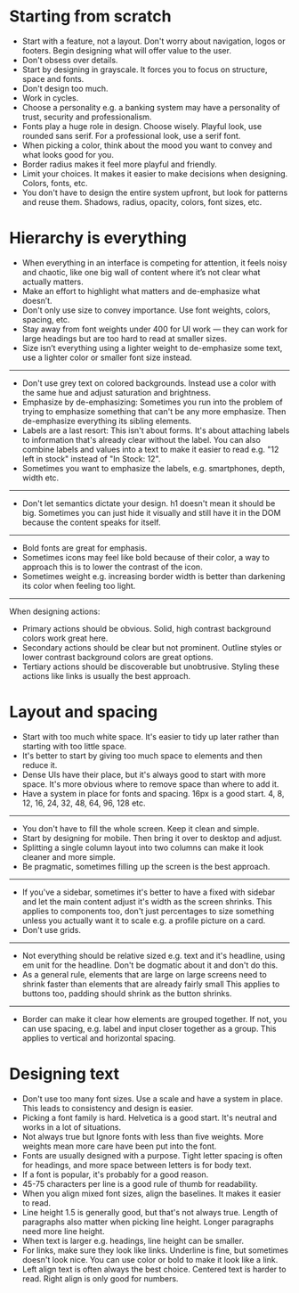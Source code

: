 # Starting from scratch

- Start with a feature, not a layout. Don't worry about navigation, logos or footers. Begin designing what will offer value to the user.
- Don't obsess over details.
- Start by designing in grayscale. It forces you to focus on structure, space and fonts.
- Don't design too much.
- Work in cycles.
- Choose a personality e.g. a banking system may have a personality of trust, security and professionalism.
- Fonts play a huge role in design. Choose wisely. Playful look, use rounded sans serif. For a professional look, use a serif font.
- When picking a color, think about the mood you want to convey and what looks good for you.
- Border radius makes it feel more playful and friendly.
- Limit your choices. It makes it easier to make decisions when designing. Colors, fonts, etc.
- You don't have to design the entire system upfront, but look for patterns and reuse them. Shadows, radius, opacity, colors, font sizes, etc.

# Hierarchy is everything

- When everything in an interface is competing for attention, it feels noisy and
  chaotic, like one big wall of content where it’s not clear what actually
  matters.
- Make an effort to highlight what matters and de-emphasize what doesn’t.
- Don't only use size to convey importance. Use font weights, colors, spacing, etc.
- Stay away from font weights under 400 for UI work — they can work for
  large headings but are too hard to read at smaller sizes.
- Size isn’t everything using a lighter weight to de-emphasize some text, use a lighter color or smaller font size instead.

---

- Don't use grey text on colored backgrounds. Instead use a color with the same hue and adjust saturation and brightness.
- Emphasize by de-emphasizing: Sometimes you run into the problem of trying to emphasize something that can't be any more emphasize. Then de-emphasize everything its sibling elements.
- Labels are a last resort: This isn't about forms. It's about attaching labels to information that's already clear without the label. You can also combine labels and values into a text to make it easier to read e.g. "12 left in stock" instead of "In Stock: 12".
- Sometimes you want to emphasize the labels, e.g. smartphones, depth, width etc.

---

- Don't let semantics dictate your design. h1 doesn't mean it should be big. Sometimes you can just hide it visually and still have it in the DOM because the content speaks for itself.

---

- Bold fonts are great for emphasis.
- Sometimes icons may feel like bold because of their color, a way to approach this is to lower the contrast of the icon.
- Sometimes weight e.g. increasing border width is better than darkening its color when feeling too light.

---

When designing actions:

- Primary actions should be obvious. Solid, high contrast background
  colors work great here.
- Secondary actions should be clear but not prominent. Outline styles or
  lower contrast background colors are great options.
- Tertiary actions should be discoverable but unobtrusive. Styling these
  actions like links is usually the best approach.

# Layout and spacing

- Start with too much white space. It's easier to tidy up later rather than starting with too little space.
- It's better to start by giving too much space to elements and then reduce it.
- Dense UIs have their place, but it's always good to start with more space. It's more obvious where to remove space than where to add it.
- Have a system in place for fonts and spacing. 16px is a good start. 4, 8, 12, 16, 24, 32, 48, 64, 96, 128 etc.

---

- You don't have to fill the whole screen. Keep it clean and simple.
- Start by designing for mobile. Then bring it over to desktop and adjust.
- Splitting a single column layout into two columns can make it look cleaner and more simple.
- Be pragmatic, sometimes filling up the screen is the best approach.

---

- If you've a sidebar, sometimes it's better to have a fixed with sidebar and let the main content adjust it's width as the screen shrinks. This applies to components too, don't just percentages to size something unless you actually want it to scale e.g. a profile picture on a card.
- Don't use grids.

---

- Not everything should be relative sized e.g. text and it's headline, using em unit for the headline. Don't be dogmatic about it and don't do this.
- As a general rule, elements that are large on large screens need to shrink
  faster than elements that are already fairly small
  This applies to buttons too, padding should shrink as the button shrinks.

---

- Border can make it clear how elements are grouped together. If not, you can use spacing, e.g. label and input closer together as a group. This applies to vertical and horizontal spacing.

# Designing text

- Don't use too many font sizes. Use a scale and have a system in place. This leads to consistency and design is easier.
- Picking a font family is hard. Helvetica is a good start. It's neutral and works in a lot of situations.
- Not always true but Ignore fonts with less than five weights. More weights mean more care have been put into the font.
- Fonts are usually designed with a purpose. Tight letter spacing is often for headings, and more space between letters is for body text.
- If a font is popular, it's probably for a good reason.
- 45-75 characters per line is a good rule of thumb for readability.
- When you align mixed font sizes, align the baselines. It makes it easier to read.
- Line height 1.5 is generally good, but that's not always true. Length of paragraphs also matter when picking line height. Longer paragraphs need more line height.
- When text is larger e.g. headings, line height can be smaller.
- For links, make sure they look like links. Underline is fine, but sometimes doesn't look nice. You can use color or bold to make it look like a link.
- Left align text is often always the best choice. Centered text is harder to read. Right align is only good for numbers.
